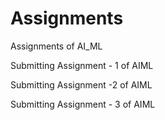 # Assignments
Assignments of AI_ML

Submitting Assignment - 1 of AIML

Submitting Assignment -2 of AIML

Submitting Assignment - 3 of AIML
